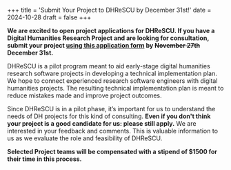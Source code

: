 +++
title = 'Submit Your Project to DHReSCU by December 31st!'
date = 2024-10-28
draft = false
+++

**We are excited to open project applications for DHReSCU. If you have a Digital Humanities Research Project and are looking for consultation, submit your project [using this application form](https://forms.gle/Hxuj7bXe7nsGxNg4A) by ~~November 27th~~ December 31st.**

DHReSCU is a pilot program meant to aid early-stage digital humanities research software projects in developing a technical implementation plan. We hope to connect experienced research software engineers with digital humanities projects. The resulting technical implementation plan is meant to reduce mistakes made and improve project outcomes.

Since DHReSCU is in a pilot phase, it’s important for us to understand the needs of DH projects for this kind of consulting. **Even if you don't think your project is a good candidate for us: please still apply.** We are interested in your feedback and comments. This is valuable information to us as we evaluate the role and feasibility of DHReSCU.

**Selected Project teams will be compensated with a stipend of $1500 for their time in this process.**
